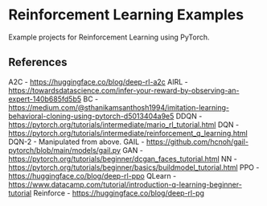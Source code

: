 <h1>Reinforcement Learning Examples</h1>

Example projects for Reinforcement Learning using PyTorch.

<h2>References</h2>

A2C - https://huggingface.co/blog/deep-rl-a2c
AIRL - https://towardsdatascience.com/infer-your-reward-by-observing-an-expert-140b685fd5b5
BC - https://medium.com/@sthanikamsanthosh1994/imitation-learning-behavioral-cloning-using-pytorch-d5013404a9e5
DDQN - https://pytorch.org/tutorials/intermediate/mario_rl_tutorial.html
DQN - https://pytorch.org/tutorials/intermediate/reinforcement_q_learning.html
DQN-2 - Manipulated from above.
GAIL - https://github.com/hcnoh/gail-pytorch/blob/main/models/gail.py
GAN - https://pytorch.org/tutorials/beginner/dcgan_faces_tutorial.html
NN - https://pytorch.org/tutorials/beginner/basics/buildmodel_tutorial.html
PPO - https://huggingface.co/blog/deep-rl-ppo
QLearn - https://www.datacamp.com/tutorial/introduction-q-learning-beginner-tutorial
Reinforce - https://huggingface.co/blog/deep-rl-pg